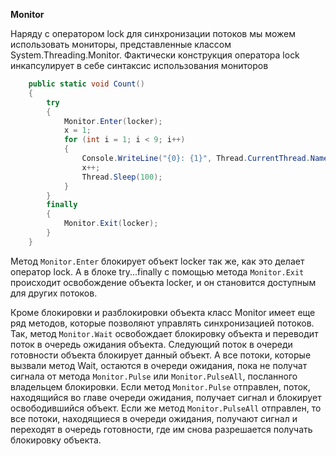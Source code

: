 **Monitor**

Наряду с оператором lock для синхронизации потоков мы можем использовать мониторы, представленные классом System.Threading.Monitor. Фактически конструкция оператора lock инкапсулирует в себе синтаксис использования мониторов

```c#
    public static void Count()
    {
        try
        {
            Monitor.Enter(locker);
            x = 1;
            for (int i = 1; i < 9; i++)
            {
                Console.WriteLine("{0}: {1}", Thread.CurrentThread.Name, x);
                x++;
                Thread.Sleep(100);
            }
        }
        finally
        {
            Monitor.Exit(locker);
        }
    }
```

Метод `Monitor.Enter` блокирует объект locker так же, как это делает оператор lock. А в блоке try...finally с помощью 
метода `Monitor.Exit` происходит освобождение объекта locker, и он становится доступным для других потоков.



Кроме блокировки и разблокировки объекта класс Monitor имеет еще ряд 
методов, которые позволяют управлять синхронизацией потоков. 
Так, метод `Monitor.Wait` освобождает блокировку объекта и 
переводит поток в очередь ожидания объекта. 
Следующий поток в очереди готовности объекта блокирует данный объект. А 
все потоки, которые вызвали метод Wait, остаются в очереди 
ожидания, пока не получат сигнала от метода `Monitor.Pulse` или `Monitor.PulseAll`, посланного владельцем 
блокировки. Если метод `Monitor.Pulse` отправлен, поток, находящийся во главе очереди ожидания, получает сигнал и блокирует освободившийся объект. 
Если же метод `Monitor.PulseAll` отправлен, то все потоки, находящиеся в очереди ожидания, получают сигнал и переходят в очередь
готовности, где им снова разрешается получать блокировку объекта.


